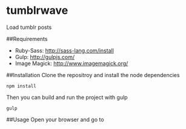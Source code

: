 # tumblrwave
Load tumblr posts

##Requirements
* Ruby-Sass: http://sass-lang.com/install
* Gulp: http://gulpjs.com/
* Image Magick: http://www.imagemagick.org/

##Installation
Clone the repositroy and install the node dependencies 
```
npm install
```

Then you can build and run the project with gulp
```
gulp
```

##Usage
Open your browser and go to 




